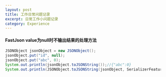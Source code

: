 ```yaml
---
layout: post
title: 工作日常问题记录
excerpt: 日常工作小问题记录
category: Experience
---
```


#### FastJson value为null时不输出结果的处理方法

```java
JSONObject jsonObject = new JSONObject();
jsonObject.put("id", null);
jsonObject.put("abc", 0);
System.out.println(jsonObject.toJSONString());//{"abc":0}
System.out.println(JSONObject.toJSONString(jsonObject, SerializerFeature.WriteMapNullValue));//{"abc":0,"id":null}
```
